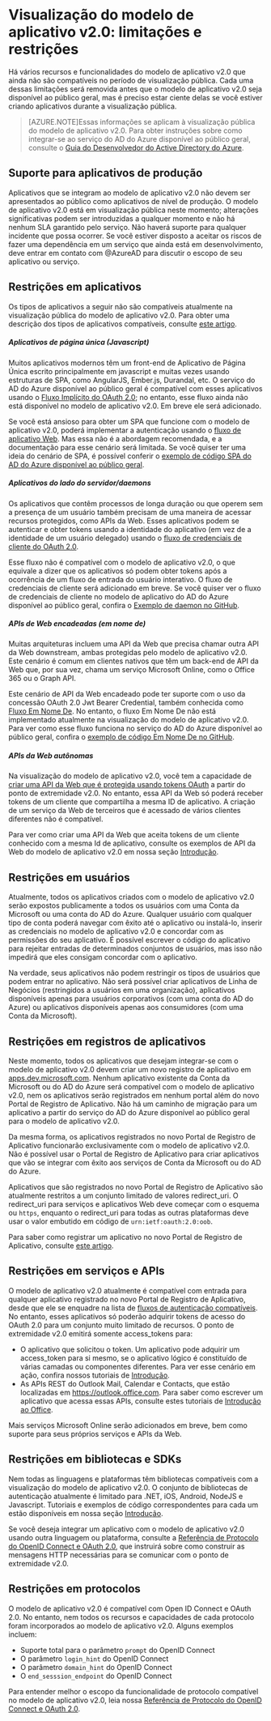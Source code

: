 <properties
	pageTitle="Limitações e restrições do modelo de aplicativo v2.0 | Microsoft Azure"
	description="Uma lista de limitações e restrições com o modelo de aplicativo v2.0 do AD do Azure."
	services="active-directory"
	documentationCenter=""
	authors="dstrockis"
	manager="mbaldwin"
	editor=""/>

<tags
	ms.service="active-directory"
	ms.workload="identity"
	ms.tgt_pltfrm="na"
	ms.devlang="na"
	ms.topic="article"
	ms.date="09/11/2015"
	ms.author="dastrock"/>

# Visualização do modelo de aplicativo v2.0: limitações e restrições

Há vários recursos e funcionalidades do modelo de aplicativo v2.0 que ainda não são compatíveis no período de visualização pública. Cada uma dessas limitações será removida antes que o modelo de aplicativo v2.0 seja disponível ao público geral, mas é preciso estar ciente delas se você estiver criando aplicativos durante a visualização pública.

> [AZURE.NOTE]Essas informações se aplicam à visualização pública do modelo de aplicativo v2.0. Para obter instruções sobre como integrar-se ao serviço do AD do Azure disponível ao público geral, consulte o [Guia do Desenvolvedor do Active Directory do Azure](active-directory-developers-guide.md).

## Suporte para aplicativos de produção
Aplicativos que se integram ao modelo de aplicativo v2.0 não devem ser apresentados ao público como aplicativos de nível de produção. O modelo de aplicativo v2.0 está em visualização pública neste momento; alterações significativas podem ser introduzidas a qualquer momento e não há nenhum SLA garantido pelo serviço. Não haverá suporte para qualquer incidente que possa ocorrer. Se você estiver disposto a aceitar os riscos de fazer uma dependência em um serviço que ainda está em desenvolvimento, deve entrar em contato com @AzureAD para discutir o escopo de seu aplicativo ou serviço.

## Restrições em aplicativos
Os tipos de aplicativos a seguir não são compatíveis atualmente na visualização pública do modelo de aplicativo v2.0. Para obter uma descrição dos tipos de aplicativos compatíveis, consulte [este artigo](active-directory-v2-flows.md).

##### Aplicativos de página única (Javascript)
Muitos aplicativos modernos têm um front-end de Aplicativo de Página Única escrito principalmente em javascript e muitas vezes usando estruturas de SPA, como AngularJS, Ember.js, Durandal, etc. O serviço do AD do Azure disponível ao público geral é compatível com esses aplicativos usando o [Fluxo Implícito do OAuth 2.0](active-directory-v2-protocols.md#oauth2-implicit-flow); no entanto, esse fluxo ainda não está disponível no modelo de aplicativo v2.0. Em breve ele será adicionado.

Se você está ansioso para obter um SPA que funcione com o modelo de aplicativo v2.0, poderá implementar a autenticação usando o [fluxo de aplicativo Web](active-directory-v2-flows.md#web-apps). Mas essa não é a abordagem recomendada, e a documentação para esse cenário será limitada. Se você quiser ter uma ideia do cenário de SPA, é possível conferir o [exemplo de código SPA do AD do Azure disponível ao público geral](active-directory-devquickstarts-angular.md).

##### Aplicativos do lado do servidor/daemons
Os aplicativos que contêm processos de longa duração ou que operem sem a presença de um usuário também precisam de uma maneira de acessar recursos protegidos, como APIs da Web. Esses aplicativos podem se autenticar e obter tokens usando a identidade do aplicativo (em vez de a identidade de um usuário delegado) usando o [fluxo de credenciais de cliente do OAuth 2.0](active-directory-v2-protocols.md#oauth2-client-credentials-grant-flow).

Esse fluxo não é compatível com o modelo de aplicativo v2.0, o que equivale a dizer que os aplicativos só podem obter tokens após a ocorrência de um fluxo de entrada do usuário interativo. O fluxo de credenciais de cliente será adicionado em breve. Se você quiser ver o fluxo de credenciais de cliente no modelo de aplicativo do AD do Azure disponível ao público geral, confira o [Exemplo de daemon no GitHub](https://github.com/AzureADSamples/Daemon-DotNet).

##### APIs de Web encadeadas (em nome de)
Muitas arquiteturas incluem uma API da Web que precisa chamar outra API da Web downstream, ambas protegidas pelo modelo de aplicativo v2.0. Este cenário é comum em clientes nativos que têm um back-end de API da Web que, por sua vez, chama um serviço Microsoft Online, como o Office 365 ou o Graph API.

Este cenário de API da Web encadeado pode ter suporte com o uso da concessão OAuth 2.0 Jwt Bearer Credential, também conhecida como [Fluxo Em Nome De](active-directory-v2-protocols.md#oauth2-on-behalf-of-flow). No entanto, o fluxo Em Nome De não está implementado atualmente na visualização do modelo de aplicativo v2.0. Para ver como esse fluxo funciona no serviço do AD do Azure disponível ao público geral, confira o [exemplo de código Em Nome De no GitHub](https://github.com/AzureADSamples/WebAPI-OnBehalfOf-DotNet).

##### APIs da Web autônomas
Na visualização do modelo de aplicativo v2.0, você tem a capacidade de [criar uma API da Web que é protegida usando tokens OAuth](active-directory-v2-flows.md#web-apis) a partir do ponto de extremidade v2.0. No entanto, essa API da Web só poderá receber tokens de um cliente que compartilha a mesma ID de aplicativo. A criação de um serviço da Web de terceiros que é acessado de vários clientes diferentes não é compatível.

Para ver como criar uma API da Web que aceita tokens de um cliente conhecido com a mesma Id de aplicativo, consulte os exemplos de API da Web do modelo de aplicativo v2.0 em nossa seção [Introdução](active-directory-appmodel-v2-overview.md#getting-started).

## Restrições em usuários
Atualmente, todos os aplicativos criados com o modelo de aplicativo v2.0 serão expostos publicamente a todos os usuários com uma Conta da Microsoft ou uma conta do AD do Azure. Qualquer usuário com qualquer tipo de conta poderá navegar com êxito até o aplicativo ou instalá-lo, inserir as credenciais no modelo de aplicativo v2.0 e concordar com as permissões do seu aplicativo. É possível escrever o código do aplicativo para rejeitar entradas de determinados conjuntos de usuários, mas isso não impedirá que eles consigam concordar com o aplicativo.

Na verdade, seus aplicativos não podem restringir os tipos de usuários que podem entrar no aplicativo. Não será possível criar aplicativos de Linha de Negócios (restringidos a usuários em uma organização), aplicativos disponíveis apenas para usuários corporativos (com uma conta do AD do Azure) ou aplicativos disponíveis apenas aos consumidores (com uma Conta da Microsoft).

## Restrições em registros de aplicativos
Neste momento, todos os aplicativos que desejam integrar-se com o modelo de aplicativo v2.0 devem criar um novo registro de aplicativo em [apps.dev.microsoft.com](https://apps.dev.microsoft.com). Nenhum aplicativo existente da Conta da Microsoft ou do AD do Azure será compatível com o modelo de aplicativo v2.0, nem os aplicativos serão registrados em nenhum portal além do novo Portal de Registro de Aplicativo. Não há um caminho de migração para um aplicativo a partir do serviço do AD do Azure disponível ao público geral para o modelo de aplicativo v2.0.

Da mesma forma, os aplicativos registrados no novo Portal de Registro de Aplicativo funcionarão exclusivamente com o modelo de aplicativo v2.0. Não é possível usar o Portal de Registro de Aplicativo para criar aplicativos que vão se integrar com êxito aos serviços de Conta da Microsoft ou do AD do Azure.

Aplicativos que são registrados no novo Portal de Registro de Aplicativo são atualmente restritos a um conjunto limitado de valores redirect\_uri. O redirect\_uri para serviços e aplicativos Web deve começar com o esquema ou `https`, enquanto o redirect\_uri para todas as outras plataformas deve usar o valor embutido em código de `urn:ietf:oauth:2.0:oob`.

Para saber como registrar um aplicativo no novo Portal de Registro de Aplicativo, consulte [este artigo](active-directory-v2-app-registration.md).

## Restrições em serviços e APIs
O modelo de aplicativo v2.0 atualmente é compatível com entrada para qualquer aplicativo registrado no novo Portal de Registro de Aplicativo, desde que ele se enquadre na lista de [fluxos de autenticação compatíveis](active-directory-v2-flows.md). No entanto, esses aplicativos só poderão adquirir tokens de acesso do OAuth 2.0 para um conjunto muito limitado de recursos. O ponto de extremidade v2.0 emitirá somente access\_tokens para:

- O aplicativo que solicitou o token. Um aplicativo pode adquirir um access\_token para si mesmo, se o aplicativo lógico é constituído de várias camadas ou componentes diferentes. Para ver esse cenário em ação, confira nossos tutoriais de [Introdução](active-directory-appmodel-v2-overview.md#getting-started).
- As APIs REST do Outlook Mail, Calendar e Contacts, que estão localizadas em https://outlook.office.com. Para saber como escrever um aplicativo que acessa essas APIs, consulte estes tutoriais de [Introdução ao Office](https://www.msdn.com/office/office365/howto/authenticate-Office-365-APIs-using-v2).

Mais serviços Microsoft Online serão adicionados em breve, bem como suporte para seus próprios serviços e APIs da Web.

## Restrições em bibliotecas e SDKs
Nem todas as linguagens e plataformas têm bibliotecas compatíveis com a visualização do modelo de aplicativo v2.0. O conjunto de bibliotecas de autenticação atualmente é limitado para .NET, iOS, Android, NodeJS e Javascript. Tutoriais e exemplos de código correspondentes para cada um estão disponíveis em nossa seção [Introdução](active-directory-appmodel-v2-overview.md#getting-started).

Se você deseja integrar um aplicativo com o modelo de aplicativo v2.0 usando outra linguagem ou plataforma, consulte a [Referência de Protocolo do OpenID Connect e OAuth 2.0](active-directory-v2-protocols.md), que instruirá sobre como construir as mensagens HTTP necessárias para se comunicar com o ponto de extremidade v2.0.

## Restrições em protocolos
O modelo de aplicativo v2.0 é compatível com Open ID Connect e OAuth 2.0. No entanto, nem todos os recursos e capacidades de cada protocolo foram incorporados ao modelo de aplicativo v2.0. Alguns exemplos incluem:

- Suporte total para o parâmetro `prompt` do OpenID Connect
- O parâmetro `login_hint` do OpenID Connect
- O parâmetro `domain_hint` do OpenID Connect
- O `end_sesssion_endpoint` do OpenID Connect

Para entender melhor o escopo da funcionalidade de protocolo compatível no modelo de aplicativo v2.0, leia nossa [Referência de Protocolo do OpenID Connect e OAuth 2.0](active-directory-v2-protocols.md).

<!---HONumber=Oct15_HO3-->